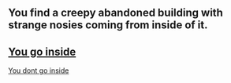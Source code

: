 You find a creepy abandoned building with strange nosies coming from inside of it.
---
[You go inside](inside.md)
---
[You dont go inside](notinside.md)
